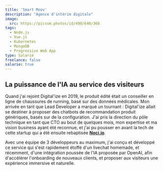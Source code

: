 ```yaml
---
title: 'Smart Moov'
description: "Agence d'intérim digitale"
image:
  src: https://picsum.photos/id/490/640/360
tags:
  - Node.js
  - Vue.js
  - Kubernetes
  - MongoDB
  - Progressive Web App
type: Salarié
freelance: false
salarie: true
---
```


## La puissance de l'IA au service des visiteurs

Quand j'ai rejoint Digital'ize en 2019, le produit édité était un conseiller en ligne de chaussures de running, basé sur des données médicales. Mon arrivée en tant que Lead Developer a marqué un tournant : Digital'ize allait se destiner à proposer des chatbots de recommandation produit génériques, basés sur de la configuration. J'ai pris la direction du pôle technique en tant que CTO au bout de quelques mois, mon expertise et ma vision business ayant été reconnue, et j'ai pu pousser en avant la tech de cette startup qui a été ensuite rebaptisée [**Noci.io**](https://noci.io).

Avec une équipe de 3 développeurs au maximum, j'ai conçu et développé ce service qui s'est rapidement étoffé d'un livechat homemade, et récemment, d'une intégration poussée de l'IA proposée par OpenAI, afin d'accélérer l'onboarding de nouveaux clients, et proposer aux visiteurs une expérience immersive et naturelle.
